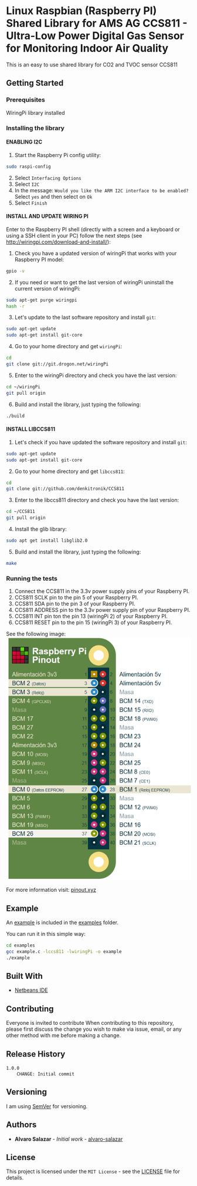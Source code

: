 # Linux Raspbian (Raspberry PI) Shared Library for AMS AG CCS811 - Ultra-Low Power Digital Gas Sensor for Monitoring Indoor Air Quality

This is an easy to use shared library for CO2 and TVOC sensor CCS811

## Getting Started


### Prerequisites

WiringPi library installed

### Installing the library
#### ENABLING I2C

1. Start the Raspberry Pi config utility: 
```bash
sudo raspi-config
```
2. Select `Interfacing Options`
3. Select `I2C`
4. In the message: `Would you like the ARM I2C interface to be enabled?` Select `yes` and then select on `Ok`
5. Select `Finish`


#### INSTALL AND UPDATE WIRING PI

Enter to the Raspberry PI shell (directly with a screen and a keyboard or using a SSH client in your PC) follow the next steps (see http://wiringpi.com/download-and-install/):

1. Check you have a updated version of wiringPi that works with your Raspberry PI model:
```bash
gpio -v
```
2. If you need or want to get the last version of wiringPi uninstall the current version of wiringPi:
```bash
sudo apt-get purge wiringpi
hash -r
```

3. Let's update to the last software repository and install `git`:
```bash
sudo apt-get update
sudo apt-get install git-core
```

4. Go to your home directory and get `wiringPi`:
```bash
cd
git clone git://git.drogon.net/wiringPi
```

5. Enter to the wiringPi directory and check you have the last version:
```bash
cd ~/wiringPi
git pull origin
```

6. Build and install the library, just typing the following: 
```bash
./build
```

#### INSTALL LIBCCS811

1. Let's check if you have updated the software repository and install `git`:
```bash
sudo apt-get update
sudo apt-get install git-core
```

2. Go to your home directory and get `libccs811`:
```bash
cd
git clone git://github.com/denkitronik/CCS811
```

3. Enter to the libccs811 directory and check you have the last version:
```bash
cd ~/CCS811
git pull origin
```

4. Install the glib library: 
```bash
sudo apt get install libglib2.0
```

5. Build and install the library, just typing the following: 
```bash
make
```

### Running the tests

1. Connect the CCS811 in the 3.3v power supply pins of your Raspberry PI.
2. CCS811 SCLK pin to the pin 5 of your Raspberry PI.
3. CCS811 SDA pin to the pin 3 of your Raspberry PI.
4. CCS811 ADDRESS pin to the 3.3v power supply pin of your Raspberry PI.
5. CCS811 INT pin ton the pin 13 (wiringPi 2) of your Raspberry PI.
6. CCS811 RESET pin to the pin 15 (wiringPi 3) of your Raspberry PI.


See the following image:
![alt text](https://github.com/denkitronik/CCS811/blob/master/pinout.png)

For more information visit: [pinout.xyz](https://pinout.xyz/pinout/i2c#)

## Example
An [example](https://github.com/denkitronik/CCS811/blob/master/examples/example.c) is included in the [examples](https://github.com/denkitronik/CCS811/tree/master/examples) folder.

You can run it in this simple way:

```bash
cd examples
gcc example.c -lccs811 -lwiringPi -o example
./example
```

## Built With

* [Netbeans IDE](https://netbeans.apache.org/download/nb90/nb90.html)

## Contributing

Everyone is invited to contribute
When contributing to this repository, please first discuss the change you wish to make via issue, email, or any other method with me before making a change.

## Release History
    1.0.0
        CHANGE: Initial commit

## Versioning
I am using [SemVer](http://semver.org/) for versioning. 

## Authors

* **Alvaro Salazar** - *Initial work* - [alvaro-salazar](https://github.com/alvaro-salazar)

## License

This project is licensed under the `MIT License` - see the [LICENSE](LICENSE.md) file for details.
